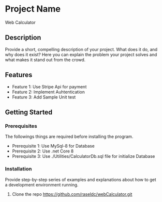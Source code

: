 # Project Name
Web Calculator
## Description

Provide a short, compelling description of your project. What does it do, and why does it exist? Here you can explain the problem your project solves and what makes it stand out from the crowd.

## Features

- Feature 1: Use Stripe Api for payment
- Feature 2: Implement Auhtentication
- Feature 3: Add Sample Unit test

## Getting Started


### Prerequisites

The followings things are required before installing the program.
- Prerequisite 1: Use MySql-8 for Database
- Prerequisite 2: Use .net Core 8
- Prerequisite 3: Use ./Utilities/CalculatorDb.sql file for initialize Database

### Installation

Provide step-by-step series of examples and explanations about how to get a development environment running.

1. Clone the repo https://github.com/raseldc/webCalculator.git

